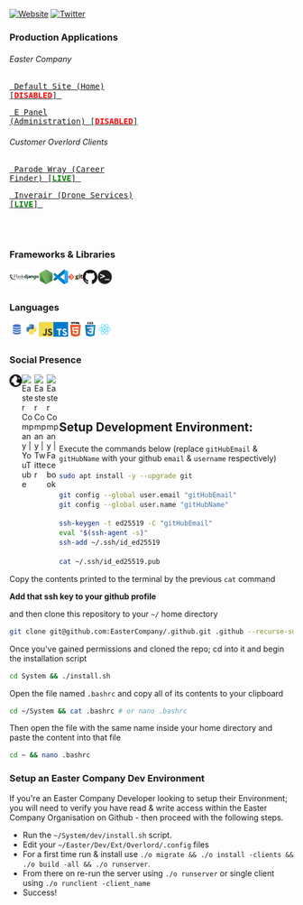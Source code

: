 
[![Website](https://img.shields.io/badge/Easter%20Company-website-orange)](https://www.easter.company)
[![Twitter](https://img.shields.io/twitter/follow/eastercompany?label=Easter%20Company&style=social)](https://twitter.com/eastercompany)

### Production Applications

###### Easter Company
<a href="https://www.easter.company"><pre> Default Site           (Home)    [<b style="color: red !important;">DISABLED</b>] </pre></a>
<a href="https://eastercompany.eu.pythonanywhere.com">
                                     <pre> E Panel      (Administration)    [<b style="color: red !important;">DISABLED</b>] </pre></a>
                                     
###### Customer Overlord Clients
<a href="https://www.pardoewray.com"><pre> Parode Wray   (Career Finder)    [<b style="color: green !important;">LIVE</b>] </pre></a>
<a href="https://www.inverair.co.uk"><pre> Inverair     (Drone Services)    [<b style="color: green !important;">LIVE</b>] </pre></a>

<br/>
<br/>

### Frameworks & Libraries

<img align="left" alt="Flask" width="26px" src="https://raw.githubusercontent.com/github/explore/80688e429a7d4ef2fca1e82350fe8e3517d3494d/topics/flask/flask.png" />
<img align="left" alt="Django" width="26px" src="https://raw.githubusercontent.com/github/explore/80688e429a7d4ef2fca1e82350fe8e3517d3494d/topics/django/django.png" />
<img align="left" alt="Node.js" width="26px" src="https://raw.githubusercontent.com/github/explore/80688e429a7d4ef2fca1e82350fe8e3517d3494d/topics/nodejs/nodejs.png" />
<img align="left" alt="Visual Studio Code" width="26px" src="https://raw.githubusercontent.com/github/explore/80688e429a7d4ef2fca1e82350fe8e3517d3494d/topics/visual-studio-code/visual-studio-code.png" />
<img align="left" alt="Git" width="26px" src="https://raw.githubusercontent.com/github/explore/78df643247d429f6cc873026c0622819ad797942/topics/git/git.png" />
<img align="left" alt="GitHub" width="26px" src="https://raw.githubusercontent.com/github/explore/78df643247d429f6cc873026c0622819ad797942/topics/github/github.png" />
<img align="left" alt="Terminal" width="26px" src="https://raw.githubusercontent.com/github/explore/80688e429a7d4ef2fca1e82350fe8e3517d3494d/topics/terminal/terminal.png" />

<br/>
<br/>

### Languages

<img align="left" alt="SQL" width="26px" src="https://raw.githubusercontent.com/github/explore/80688e429a7d4ef2fca1e82350fe8e3517d3494d/topics/sql/sql.png" />
<img align="left" alt="Python" width="26px" src="https://raw.githubusercontent.com/github/explore/80688e429a7d4ef2fca1e82350fe8e3517d3494d/topics/python/python.png" />
<img align="left" alt="JavaScript" width="26px" src="https://raw.githubusercontent.com/github/explore/80688e429a7d4ef2fca1e82350fe8e3517d3494d/topics/javascript/javascript.png" />
<img align="left" alt="TypeScript" width="26px" src="https://raw.githubusercontent.com/github/explore/80688e429a7d4ef2fca1e82350fe8e3517d3494d/topics/typescript/typescript.png" />
<img align="left" alt="HTML5" width="26px" src="https://raw.githubusercontent.com/github/explore/80688e429a7d4ef2fca1e82350fe8e3517d3494d/topics/html/html.png" />
<img align="left" alt="CSS3" width="26px" src="https://raw.githubusercontent.com/github/explore/80688e429a7d4ef2fca1e82350fe8e3517d3494d/topics/css/css.png" />
<img align="left" alt="React" width="26px" src="https://raw.githubusercontent.com/github/explore/80688e429a7d4ef2fca1e82350fe8e3517d3494d/topics/react/react.png" />

<br/>
<br/>

### Social Presence

[<img align="left" alt="easter.company" width="22px" src="https://raw.githubusercontent.com/iconic/open-iconic/master/svg/globe.svg" />][website]
[<img align="left" alt="Easter Company | YouTube" width="22px" src="https://cdn.jsdelivr.net/npm/simple-icons@v3/icons/youtube.svg" />][youtube]
[<img align="left" alt="Easter Company | Twitter" width="22px" src="https://cdn.jsdelivr.net/npm/simple-icons@v3/icons/twitter.svg" />][twitter]
[<img align="left" alt="Easter Company | Facebook" width="22px" src="https://image.freepik.com/free-icon/facebook-logo_318-53644.jpg" />][facebook]

[website]: https://www.easter.company/
[twitter]: https://twitter.com/eastercompany
[facebook]: https://facebook.com/eastercompany
[youtube]: https://www.youtube.com/channel/UC6JMuccPLOKRL9cI95ZtJQQ

<br/>
<br/>
<br/>

## Setup Development Environment:

Execute the commands below (replace `gitHubEmail` & `gitHubName` with your github `email` & `username` respectively)

```bash
sudo apt install -y --upgrade git

git config --global user.email "gitHubEmail"
git config --global user.name "gitHubName"

ssh-keygen -t ed25519 -C "gitHubEmail"
eval "$(ssh-agent -s)"
ssh-add ~/.ssh/id_ed25519

cat ~/.ssh/id_ed25519.pub
```
Copy the contents printed to the terminal by the previous `cat` command

**Add that ssh key to your github profile** 

and then clone this repository to your `~/` home directory

```bash
git clone git@github.com:EasterCompany/.github.git .github --recurse-submodules
```

Once you've gained permissions and cloned the repo; cd into it and begin the installation script

```bash
cd System && ./install.sh
```

Open the file named `.bashrc` and copy all of its contents to your clipboard

```bash
cd ~/System && cat .bashrc # or nano .bashrc
```

Then open the file with the same name inside your home directory and paste the content into
that file

```bash
cd ~ && nano .bashrc
```

### Setup an Easter Company Dev Environment

If you're an Easter Company Developer looking to setup their Environment; you will need to verify you have
read & write access within the Easter Company Organisation on Github - then proceed with the following steps.

- Run the `~/System/dev/install.sh` script.
- Edit your `~/Easter/Dev/Ext/Overlord/.config` files
- For a first time run & install use `./o migrate && ./o install -clients && ./o build -all && ./o runserver`.
- From there on re-run the server using `./o runserver` or single client using `./o runclient -client_name`
- Success!
